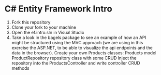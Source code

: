 # C# Entity Framework Intro

1. Fork this repository
2. Clone your fork to your machine
3. Open the ef.intro.sln in Visual Studio
4. Take a look in the bagels package to see an example of how an API might be structured using the MVC approach (we are using in this exercise the ASP.NET, to be able to visualize the api endpoints and the data in the browser).
Create your own Products classes: Products model ProductRepository repository class with some CRUD Inject the repository into the ProductsController and write controller CRUD methods